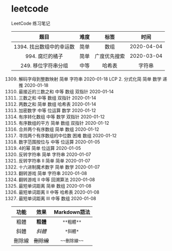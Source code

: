 # leetcode

LeetCode 练习笔记


|题目	|难度	|标签	|时间|
|:------:|:----------:|:------------:|:------------:|
|1394. 找出数组中的幸运数	|简单	|数组	|2020-04-04|
|994. 腐烂的橘子	|简单	|广度优先搜索	|2020-03-04|
|249. 移位字符串分组	|中等	|哈希表 |字符串	|2020-01-18|


1309. 解码字母到整数映射	简单	字符串	2020-01-18
LCP 2. 分式化简	简单	数学 递推	2020-01-18
16. 最接近的三数之和	中等	数组 双指针	2020-01-14
15. 三数之和	中等	数组 双指针	2020-01-14
1. 两数之和	简单	数组 哈希表	2020-01-14
1256. 加密数字	中等	位运算 数学	2020-01-12
360. 有序转化数组	中等	数学 双指针	2020-01-12
977. 有序数组的平方	简单	数组 双指针	2020-01-12
88. 合并两个有序数组	简单	数组	2020-01-12
4. 寻找两个有序数组的中位数	困难	数组	2020-01-12
201. 数字范围按位与	中等	位运算	2020-01-05
342. 4的幂	简单	位运算	2020-01-05
344. 反转字符串	简单	字符串	2020-01-07
541. 反转字符串 II	简单	简单	2020-01-07
1271. 十六进制魔术数字	简单	数学	2020-01-07
293. 翻转游戏	简单	字符串	2020-01-08
294. 翻转游戏 II	中等	回溯算法	2020-01-08
243. 最短单词距离	简单	数组	2020-01-08
244. 最短单词距离 II	中等	哈希表	2020-01-08
245. 最短单词距离 III	中等	数组	2020-01-08


|  功能  |    效果    | Markdown語法 |
|:------:|:----------:|:------------:|
|  粗體  |  **粗體**  |  `**粗體**`  |
|  斜體  |   *斜體*   |   `*斜體*`   |
| 刪除線 | ~~刪除線~~ | `~~刪除線~~` |
